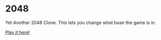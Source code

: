 # 2048
Yet Another 2048 Clone.
This lets you change what base the game is in.

[Play it here!](http://daraeman.github.io/2048/)

